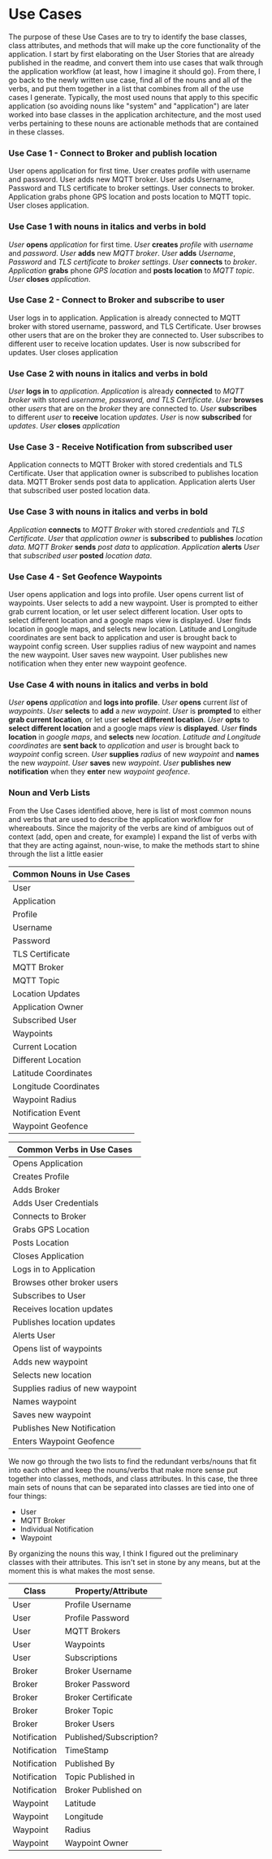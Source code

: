 # Use Cases
The purpose of these Use Cases are to try to identify the base classes, class attributes, and methods that will make up the core functionality of the application. I start by first elaborating on the User Stories that are already published in the readme, and convert them into use cases that walk through the application workflow (at least, how I imagine it should go). From there, I go back to the newly written use case, find all of the nouns and all of the verbs, and put them together in a list that combines from all of the use cases I generate. Typically, the most used nouns that apply to this specific application (so avoiding nouns like "system" and "application") are later worked into base classes in the application architecture, and the most used verbs pertaining to these nouns are actionable methods that are contained in these classes.

### Use Case 1 - Connect to Broker and publish location

User opens application for first time. User creates profile with username and password. User adds new MQTT broker. User adds Username, Password and TLS certificate to broker settings. User connects to broker. Application grabs phone GPS location and posts location to MQTT topic. User closes application.

### Use Case 1 with nouns in italics and verbs in bold

*User* **opens** *application* for first time. *User* **creates** *profile* with *username* and *password*. *User* **adds** new *MQTT broker*. *User* **adds** *Username*, *Password* and *TLS certificate* to *broker settings*. *User* **connects** to *broker*. *Application* **grabs** phone *GPS location* and **posts location** to *MQTT topic*. *User* **closes** *application*.

### Use Case 2 - Connect to Broker and subscribe to user
User logs in to application. Application is already connected to MQTT broker with stored username, password, and TLS Certificate. User browses other users that are on the broker they are connected to. User subscribes to different user to receive location updates. User is now subscribed for updates. User closes application

### Use Case 2 with nouns in italics and verbs in bold
*User* **logs in** to *application*. *Application* is already **connected** to *MQTT broker* with stored *username, password, and TLS Certificate*. *User* **browses** other *users* that are on the *broker* they are connected to. *User* **subscribes** to different *user* to **receive** location *updates*. *User* is now **subscribed** for *updates*. *User* **closes** *application*

### Use Case 3 - Receive Notification from subscribed user
Application connects to MQTT Broker with stored credentials and TLS Certificate. User that application owner is subscribed to publishes location data. MQTT Broker sends post data to application. Application alerts User that subscribed user posted location data.  

### Use Case 3 with nouns in italics and verbs in bold
*Application* **connects** to *MQTT Broker* with stored *credentials* and *TLS Certificate*. *User* that *application owner* is **subscribed** to **publishes** *location data*. *MQTT Broker* **sends** *post data* to *application*. *Application* **alerts** *User* that *subscribed user* **posted** *location data*. 

### Use Case 4 - Set Geofence Waypoints
User opens application and logs into profile. User opens current list of waypoints. User selects to add a new waypoint. User is prompted to either grab current location, or let user select different location. User opts to select different location and a google maps view is displayed. User finds location in google maps, and selects new location. Latitude and Longitude coordinates are sent back to application and user is brought back to waypoint config screen. User supplies radius of new waypoint and names the new waypoint. User saves new waypoint. User publishes new notification when they enter new waypoint geofence.

### Use Case 4 with nouns in italics and verbs in bold
*User* **opens** *application* and **logs into profile**. *User* **opens** current *list* of *waypoints*. *User* **selects** to **add** a *new waypoint*. *User* is **prompted** to either **grab current location**, or let user **select different location**. *User* **opts** to **select different location** and a google maps *view* is **displayed**. *User* **finds location** in *google maps*, and **selects** new *location*. *Latitude and Longitude coordinates* are **sent back** to *application* and *user* is brought back to *waypoint* config screen. *User* **supplies** *radius* of new *waypoint* and **names** the new *waypoint*. *User* **saves** new *waypoint*. *User* **publishes new notification** when they **enter** new *waypoint geofence*.

### Noun and Verb Lists
From the Use Cases identified above, here is list of most common nouns and verbs that are used to describe the application workflow for whereabouts. Since the majority of the verbs are kind of ambiguos out of context (add, open and create, for example) I expand the list of verbs with that they are acting against, noun-wise, to make the methods start to shine through the list a little easier

| Common Nouns in Use Cases |
| ------------------------- |
| User |
| Application | 
| Profile |
| Username |
| Password |
| TLS Certificate |
| MQTT Broker |
| MQTT Topic |
| Location Updates |
| Application Owner |
| Subscribed User |
| Waypoints |
| Current Location |
| Different Location |
| Latitude Coordinates |
| Longitude Coordinates |
| Waypoint Radius |
| Notification Event |
| Waypoint Geofence  |

| Common Verbs in Use Cases | 
| ------------------------- |
| Opens Application |
| Creates Profile |
| Adds Broker |
| Adds User Credentials |
| Connects to Broker |
| Grabs GPS Location |
| Posts Location |
| Closes Application |
| Logs in to Application |
| Browses other broker users |
| Subscribes to User |
| Receives location updates |
| Publishes location updates |
| Alerts User |
| Opens list of waypoints |
| Adds new waypoint |
| Selects new location |
| Supplies radius of new waypoint |
| Names waypoint |
| Saves new waypoint |
| Publishes New Notification |
| Enters Waypoint Geofence |

We now go through the two lists to find the redundant verbs/nouns that fit into each other and keep the nouns/verbs that make more sense put together into classes, methods, and class attributes.
In this case, the three main sets of nouns that can be separated into classes are tied into one of four things:
* User
* MQTT Broker
* Individual Notification
* Waypoint

By organizing the nouns this way, I think I figured out the preliminary classes with their attributes. This isn't set in stone by any means, but at the moment this is what makes the most sense.

| Class        | Property/Attribute      |
|--------------|-------------------------|
|      User    | Profile Username        |
| User         | Profile Password        |
| User         | MQTT Brokers            |
| User         | Waypoints               |
| User         | Subscriptions           |
| Broker       | Broker Username         |
| Broker       | Broker Password         |
| Broker       | Broker Certificate      |
| Broker       | Broker Topic            |
| Broker       | Broker Users            |
| Notification | Published/Subscription? |
| Notification | TimeStamp               |
| Notification | Published By            |
| Notification | Topic Published in      |
| Notification | Broker Published on     |
| Waypoint     | Latitude                |
| Waypoint     | Longitude               |
| Waypoint     | Radius                  |
| Waypoint     | Waypoint Owner          |




